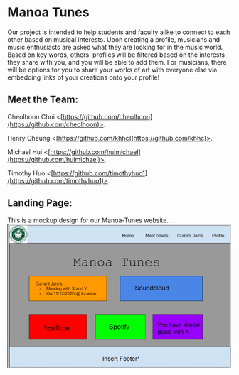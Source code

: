 # Manoa Tunes 

Our project is intended to help students and faculty alike to connect to each other based on musical interests. Upon creating a profile, musicians and music enthusiasts are asked what they are looking for in the music world. Based on key words, others' profiles will be filtered based on the interests they share with you, and you will be able to add them. For musicians, there will be options for you to share your works of art with everyone else via embedding links of your creations onto your profile!

## Meet the Team:

Cheolhoon Choi <[https://github.com/cheolhoon](https://github.com/cheolhoon)>. <br />

Henry Cheung <[https://github.com/khhc](https://github.com/khhc)>. <br />

Michael Hui <[https://github.com/huimichael](https://github.com/huimichael)>. <br />

Timothy Huo <[https://github.com/timothyhuo1](https://github.com/timothyhuo1)>. <br />

## Landing Page:
This is a mockup design for our Manoa-Tunes website.
<img src="images/Mockup3.png">
